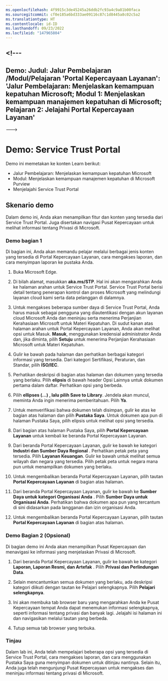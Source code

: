```yaml
---
ms.openlocfilehash: 4f9915c3de45245a26ddb2fc93a4c9a81b00faca
ms.sourcegitcommit: cf0e185a6bd333ae09116c87c1d8445a8c02c5a2
ms.translationtype: HT
ms.contentlocale: id-ID
ms.lasthandoff: 09/23/2022
ms.locfileid: "147965804"
---
```

<a name="---"></a><!---
---
Demo: Judul: Jalur Pembelajaran /Modul/Pelajaran 'Portal Kepercayaan Layanan': 'Jalur Pembelajaran: Menjelaskan kemampuan kepatuhan Microsoft; Modul 1: Menjelaskan kemampuan manajemen kepatuhan di Microsoft; Pelajaran 2: Jelajahi Portal Kepercayaan Layanan'
---
--->

# <a name="demo-service-trust-portal"></a>Demo: Service Trust Portal

Demo ini memetakan ke konten Learn berikut:

- Jalur Pembelajaran: Menjelaskan kemampuan kepatuhan Microsoft
- Modul: Menjelaskan kemampuan manajemen kepatuhan di Microsoft Purview
- Menjelajahi Service Trust Portal

## <a name="demo-scenario"></a>Skenario demo

Dalam demo ini, Anda akan menampilkan fitur dan konten yang tersedia dari Service Trust Portal. Juga disertakan navigasi Pusat Kepercayaan untuk melihat informasi tentang Privasi di Microsoft.

### <a name="demo-part-1"></a>Demo bagian 1

Di bagian ini, Anda akan memandu pelajar melalui berbagai jenis konten yang tersedia di Portal Kepercayaan Layanan, cara mengakses laporan, dan cara menyimpan laporan ke pustaka Anda.

1. Buka Microsoft Edge.

1. Di bilah alamat, masukkan **aka.ms/STP**. Hal ini akan mengarahkan Anda ke halaman arahan untuk Service Trust Portal. Service Trust Portal berisi detail tentang penerapan kontrol dan proses Microsoft yang melindungi layanan cloud kami serta data pelanggan di dalamnya.

1. Untuk mengakses beberapa sumber daya di Service Trust Portal, Anda harus masuk sebagai pengguna yang diautentikasi dengan akun layanan cloud Microsoft Anda dan meninjau serta menerima Perjanjian Kerahasiaan Microsoft untuk Materi Kepatuhan. Di sudut kanan atas halaman arahan untuk Portal Kepercayaan Layanan, Anda akan melihat opsi untuk Masuk.  **Masuk**, menggunakan kredensial administrator Anda dan, jika diminta, pilih **Setuju** untuk menerima Perjanjian Kerahasiaan Microsoft untuk Materi Kepatuhan.

1. Gulir ke bawah pada halaman dan perhatikan berbagai kategori informasi yang tersedia. Dari kategori Sertifikasi, Peraturan, dan Standar, pilih **ISO/IEC**.

1. Perhatikan deskripsi di bagian atas halaman dan dokumen yang tersedia yang berlaku.  Pilih **elipsis** di bawah header Opsi Lainnya untuk dokumen pertama dalam daftar.  Perhatikan opsi yang berbeda.

1. Pilih **ellipses (…) , lalu pilih Save to Library**.  Jendela akan muncul, meminta Anda ingin menerima pemberitahuan. Pilih **Ya**.

1. Untuk memverifikasi bahwa dokumen telah disimpan, gulir ke atas ke bagian atas halaman dan pilih **Pustaka Saya**.  Untuk dokumen apa pun di halaman Pustaka Saya, pilih elipsis untuk melihat opsi yang tersedia.

1. Dari bagian atas halaman Pustaka Saya, pilih **Portal Kepercayaan Layanan** untuk kembali ke beranda Portal Kepercayaan Layanan.

1. Dari beranda Portal Kepercayaan Layanan, gulir ke bawah ke kategori **Industri dan Sumber Daya Regional** .  Perhatikan petak peta yang tersedia.  Pilih **Layanan Keuangan**.  Gulir ke bawah untuk melihat semua wilayah dan negara yang tersedia.  Pilih petak peta untuk negara mana pun untuk menampilkan dokumen yang berlaku.

1. Untuk mengembalikan beranda Portal Kepercayaan Layanan, pilih tautan **Portal Kepercayaan Layanan** di bagian atas halaman.

1. Dari beranda Portal Kepercayaan Layanan, gulir ke bawah ke **Sumber Daya untuk kategori Organisasi Anda** . Pilih **Sumber Daya untuk Organisasi Anda**.  Perhatikan bahwa dokumen apa pun yang tercantum di sini didasarkan pada langganan dan izin organisasi Anda.

1. Untuk mengembalikan beranda Portal Kepercayaan Layanan, pilih tautan **Portal Kepercayaan Layanan** di bagian atas halaman.

### <a name="demo-part-2-optional"></a>Demo Bagian 2 (Opsional)

Di bagian demo ini Anda akan menampilkan Pusat Kepercayaan dan menavigasi ke informasi yang menjelaskan Privasi di Microsoft.

1. Dari beranda Portal Kepercayaan Layanan, gulir ke bawah ke kategori **Laporan, Laporan Resmi, dan Artefak** . Pilih **Privasi dan Perlindungan Data**.  

1. Selain mencantumkan semua dokumen yang berlaku, ada deskripsi kategori diikuti dengan tautan ke Pelajari selengkapnya.  Pilih **Pelajari selengkapnya**.

1. Ini akan membuka tab browser baru yang mengarahkan Anda ke Pusat Kepercayaan tempat Anda dapat menemukan informasi selengkapnya, seperti informasi tentang privasi dan banyak lagi. Jelajahi isi halaman ini dan navigasikan melalui tautan yang berbeda.

1. Tutup semua tab browser yang terbuka.

### <a name="review"></a>Tinjau

Dalam lab ini, Anda telah mempelajari beberapa opsi yang tersedia di Service Trust Portal, cara mengakses laporan, dan cara menggunakan Pustaka Saya guna menyimpan dokumen untuk ditinjau nantinya.  Selain itu, Anda juga telah mengunjungi Pusat Kepercayaan untuk mengakses dan meninjau informasi tentang privasi di Microsoft.
